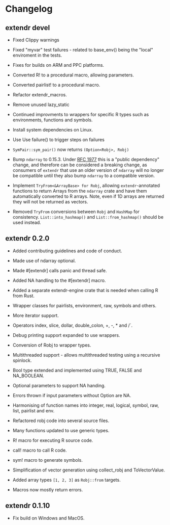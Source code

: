 # Changelog

## extendr devel

- Fixed Clippy warnings

- Fixed "myvar" test failures - related to base_env() being the "local" enviroment in the tests.

- Fixes for builds on ARM and PPC platforms.

- Converted R! to a procedural macro, allowing parameters.

- Converted pairlist! to a procedural macro.

- Refactor extendr_macros.

- Remove unused lazy_static

- Continued improvments to wrappers for specific R types such as environments, functions and symbols.

- Install system dependencies on Linux.

- Use Use failure() to trigger steps on failures

- `SymPair::sym_pair()` now returns `(Option<Robj>, Robj)`

- Bump `ndarray` to 0.15.3. Under [RFC 1977](https://github.com/rust-lang/rfcs/pull/1977) this is a "public dependency" change, and therefore can be considered a breaking change, as consumers of `extendr` that use an older version of `ndarray` will no longer be compatible until they also bump `ndarray` to a compatible version.

- Implement `TryFrom<&ArrayBase> for Robj`, allowing `extendr`-annotated functions to return Arrays from the `ndarray` crate and have them automatically converted to R arrays. Note, even if 1D arrays are returned they will not be returned as vectors.

- Removed `TryFrom` conversions between `Robj` and `HashMap` for consistency. `List::into_hashmap()` and `List::from_hashmap()` should be used instead.

## extendr 0.2.0

- Added contributing guidelines and code of conduct.

- Made use of ndarray optional.

- Made #[extendr] calls panic and thread safe.

- Added NA handling to the #[extendr] macro.

- Added a separate extendr-engine crate that is needed when calling R from Rust.

- Wrapper classes for pairlists, environment, raw, symbols and others.

- More iterator support.

- Operators index, slice, dollar, double_colon, +, -, * and /`.

- Debug printing support expanded to use wrappers.

- Conversion of Robj to wrapper types.

- Multithreaded support - allows multithreaded testing using a recursive spinlock.

- Bool type extended and implemented using TRUE, FALSE and NA_BOOLEAN.

- Optional parameters to support NA handing.

- Errors thrown if input parameters without Option are NA.

- Harmonising of function names into integer, real, logical, symbol, raw, list, pairlist and env.

- Refactored robj code into several source files.

- Many functions updated to use generic types.

- R! macro for executing R source code.

- call! macro to call R code.

- sym! macro to generate symbols.

- Simplification of vector generation using collect_robj and ToVectorValue.

- Added array types `[1, 2, 3]` as `Robj::from` targets.

- Macros now mostly return errors.

## extendr 0.1.10

- Fix build on Windows and MacOS.
